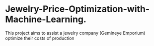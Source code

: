 # Jewelry-Price-Optimization-with-Machine-Learning.
This project aims to assist a jewelry company (Gemineye Emporium) optimize their costs of production
